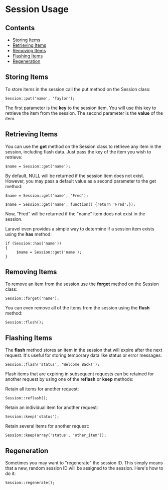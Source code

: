 # Session Usage

## Contents

- [Storing Items](#put)
- [Retrieving Items](#get)
- [Removing Items](#forget)
- [Flashing Items](#flash)
- [Regeneration](#regeneration)

<a name="put"></a>
## Storing Items

To store items in the session call the put method on the Session class:

	Session::put('name', 'Taylor');

The first parameter is the **key** to the session item. You will use this key to retrieve the item from the session. The second parameter is the **value** of the item.

<a name="get"></a>
## Retrieving Items

You can use the **get** method on the Session class to retrieve any item in the session, including flash data. Just pass the key of the item you wish to retrieve:

	$name = Session::get('name');

By default, NULL will be returned if the session item does not exist. However, you may pass a default value as a second parameter to the get method:

	$name = Session::get('name', 'Fred');

	$name = Session::get('name', function() {return 'Fred';});

Now, "Fred" will be returned if the "name" item does not exist in the session.

Laravel even provides a simple way to determine if a session item exists using the **has** method:

	if (Session::has('name'))
	{
	     $name = Session::get('name');
	}

<a name="forget"></a>
## Removing Items

To remove an item from the session use the **forget** method on the Session class:

	Session::forget('name');

You can even remove all of the items from the session using the **flush** method:

	Session::flush();

<a name="flash"></a>
## Flashing Items

The **flash** method stores an item in the session that will expire after the next request. It's useful for storing temporary data like status or error messages:

	Session::flash('status', 'Welcome Back!');
	
Flash items that are expiring in subsequent requests can be retained for another request by using one of the **reflash** or **keep** methods:

Retain all items for another request:

	Session::reflash();
	
Retain an individual item for another request:
	
	Session::keep('status');
	
Retain several items for another request:
	
	Session::keep(array('status', 'other_item'));

<a name="regeneration"></a>
## Regeneration

Sometimes you may want to "regenerate" the session ID. This simply means that a new, random session ID will be assigned to the session. Here's how to do it:

	Session::regenerate();